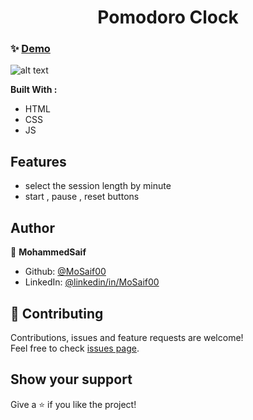 <h1 align="center"> Pomodoro Clock  </h1>



### ✨ [Demo](https://mosaif00.github.io/Pomodoro-Clock/)

![alt text](screen1.gif)


**Built With :**
  - HTML
  - CSS
  - JS

## Features
  - select the session length by minute
  - start , pause , reset buttons


## Author

👤 **MohammedSaif**

- Github: [@MoSaif00](https://github.com/MoSaif00)
- LinkedIn: [@linkedin\/in\/MoSaif00](https://linkedin.com/in/linkedin/in/MoSaif00)

## 🤝 Contributing

Contributions, issues and feature requests are welcome!<br />Feel free to check [issues page](https://github.com/MoSaif00/Pomodoro-Clock/issues).

## Show your support

Give a ⭐️  if you like the project!
